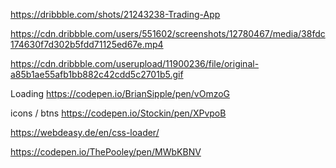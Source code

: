 https://dribbble.com/shots/21243238-Trading-App

https://cdn.dribbble.com/users/551602/screenshots/12780467/media/38fdc174630f7d302b5fdd71125ed67e.mp4

https://cdn.dribbble.com/userupload/11900236/file/original-a85b1ae55afb1bb882c42cdd5c2701b5.gif

Loading
https://codepen.io/BrianSipple/pen/vOmzoG

icons / btns
https://codepen.io/Stockin/pen/XPvpoB 

https://webdeasy.de/en/css-loader/

https://codepen.io/ThePooley/pen/MWbKBNV